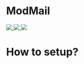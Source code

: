 # ModMail


<a href="">
    <img src="https://img.shields.io/docker/v/Kevify/ModMail?style=for-the-badge">
</a>

<a href="">
    <img src="https://img.shields.io/github/forks/kevify/ModMail?style=for-the-badge">
</a>

<a href="">
    <img src="https://img.shields.io/github/stars/kevify/modmail?style=for-the-badge">
</a>


# How to setup?
